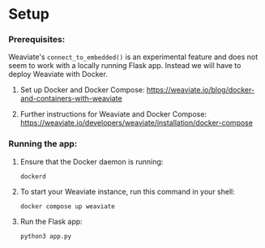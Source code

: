 # Setup
### Prerequisites:
Weaviate's `connect_to_embedded()` is an experimental feature and does not seem to work with a locally running Flask app. Instead we will have to deploy Weaviate with Docker.  

1. Set up Docker and Docker Compose: https://weaviate.io/blog/docker-and-containers-with-weaviate

2. Further instructions for Weaviate and Docker Compose: https://weaviate.io/developers/weaviate/installation/docker-compose

### Running the app:
1. Ensure that the Docker daemon is running:
    ```
    dockerd
    ```
1. To start your Weaviate instance, run this command in your shell:
    ```
    docker compose up weaviate
    ```
1. Run the Flask app:
    ```
    python3 app.py
    ```